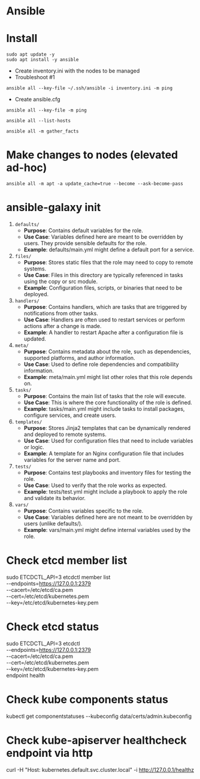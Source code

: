 # Ansible

# Install
```
sudo apt update -y
sudo apt install -y ansible
```
- Create inventory.ini with the nodes to be managed
- Troubleshoot #1
```
ansible all --key-file ~/.ssh/ansible -i inventory.ini -m ping
```
- Create ansible.cfg
```
ansible all --key-file -m ping
```
```
ansible all --list-hosts
```
```
ansible all -m gather_facts
```

# Make changes to nodes (elevated ad-hoc)
```
ansible all -m apt -a update_cache=true --become --ask-become-pass
```

# ansible-galaxy init <role>
1. `defaults/`
	- **Purpose**: Contains default variables for the role.
	- **Use Case**: Variables defined here are meant to be overridden by users. They provide sensible defaults for the role.
	- **Example**: defaults/main.yml might define a default port for a service.
2. `files/`
    - **Purpose**: Stores static files that the role may need to copy to remote systems.
    - **Use Case**: Files in this directory are typically referenced in tasks using the copy or src module.
    - **Example**: Configuration files, scripts, or binaries that need to be deployed.
3. `handlers/`
    - **Purpose**: Contains handlers, which are tasks that are triggered by notifications from other tasks.
    - **Use Case**: Handlers are often used to restart services or perform actions after a change is made.
    - **Example**: A handler to restart Apache after a configuration file is updated.
4. `meta/`
    - **Purpose**: Contains metadata about the role, such as dependencies, supported platforms, and author information.
    - **Use Case**: Used to define role dependencies and compatibility information.
    - **Example**: meta/main.yml might list other roles that this role depends on.
5. `tasks/`
    - **Purpose**: Contains the main list of tasks that the role will execute.
    - **Use Case**: This is where the core functionality of the role is defined.
    - **Example**: tasks/main.yml might include tasks to install packages, configure services, and create users.
6. `templates/`
    - **Purpose**: Stores Jinja2 templates that can be dynamically rendered and deployed to remote systems.
    - **Use Case**: Used for configuration files that need to include variables or logic.
    - **Example**: A template for an Nginx configuration file that includes variables for the server name and port.
7. `tests/`
    - **Purpose**: Contains test playbooks and inventory files for testing the role.
    - **Use Case**: Used to verify that the role works as expected.
    - **Example**: tests/test.yml might include a playbook to apply the role and validate its behavior.
8. `vars/`
    - **Purpose**: Contains variables specific to the role.
    - **Use Case**: Variables defined here are not meant to be overridden by users (unlike defaults/).
    - **Example**: vars/main.yml might define internal variables used by the role.

# Check etcd member list
sudo ETCDCTL_API=3 etcdctl member list \
  --endpoints=https://127.0.0.1:2379 \
  --cacert=/etc/etcd/ca.pem \
  --cert=/etc/etcd/kubernetes.pem \
  --key=/etc/etcd/kubernetes-key.pem

# Check etcd status
sudo ETCDCTL_API=3 etcdctl \
  --endpoints=https://127.0.0.1:2379 \
  --cacert=/etc/etcd/ca.pem \
  --cert=/etc/etcd/kubernetes.pem \
  --key=/etc/etcd/kubernetes-key.pem \
  endpoint health

# Check kube components status
kubectl get componentstatuses --kubeconfig data/certs/admin.kubeconfig

# Check kube-apiserver healthcheck endpoint via http
curl -H "Host: kubernetes.default.svc.cluster.local" -i http://127.0.0.1/healthz
